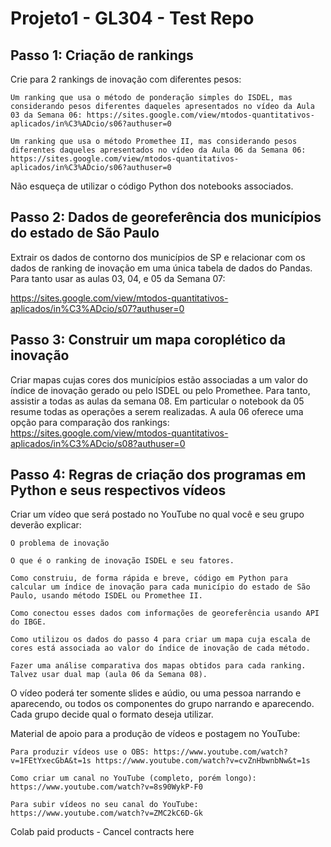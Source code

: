 # Projeto1 - GL304 - Test Repo

## Passo 1: Criação de rankings

Crie para 2 rankings de inovação com diferentes pesos:

    Um ranking que usa o método de ponderação simples do ISDEL, mas considerando pesos diferentes daqueles apresentados no vídeo da Aula 03 da Semana 06: https://sites.google.com/view/mtodos-quantitativos-aplicados/in%C3%ADcio/s06?authuser=0

    Um ranking que usa o método Promethee II, mas considerando pesos diferentes daqueles apresentados no vídeo da Aula 06 da Semana 06: https://sites.google.com/view/mtodos-quantitativos-aplicados/in%C3%ADcio/s06?authuser=0

Não esqueça de utilizar o código Python dos notebooks associados.

## Passo 2: Dados de georeferência dos municípios do estado de São Paulo

Extrair os dados de contorno dos municípios de SP e relacionar com os dados de ranking de inovação em uma única tabela de dados do Pandas. Para tanto usar as aulas 03, 04, e 05 da Semana 07:

https://sites.google.com/view/mtodos-quantitativos-aplicados/in%C3%ADcio/s07?authuser=0

## Passo 3: Construir um mapa coroplético da inovação

Criar mapas cujas cores dos municípios estão associadas a um valor do índice de inovação gerado ou pelo ISDEL ou pelo Promethee. Para tanto, assistir a todas as aulas da semana 08. Em particular o notebook da 05 resume todas as operações a serem realizadas. A aula 06 oferece uma opção para comparação dos rankings: https://sites.google.com/view/mtodos-quantitativos-aplicados/in%C3%ADcio/s08?authuser=0

## Passo 4: Regras de criação dos programas em Python e seus respectivos vídeos

Criar um vídeo que será postado no YouTube no qual você e seu grupo deverão explicar:

    O problema de inovação

    O que é o ranking de inovação ISDEL e seu fatores.

    Como construiu, de forma rápida e breve, código em Python para calcular um índice de inovação para cada município do estado de São Paulo, usando método ISDEL ou Promethee II.

    Como conectou esses dados com informações de georeferência usando API do IBGE.

    Como utilizou os dados do passo 4 para criar um mapa cuja escala de cores está associada ao valor do índice de inovação de cada método.

    Fazer uma análise comparativa dos mapas obtidos para cada ranking. Talvez usar dual map (aula 06 da Semana 08).

O vídeo poderá ter somente slides e aúdio, ou uma pessoa narrando e aparecendo, ou todos os componentes do grupo narrando e aparecendo. Cada grupo decide qual o formato deseja utilizar.

Material de apoio para a produção de vídeos e postagem no YouTube:

    Para produzir vídeos use o OBS: https://www.youtube.com/watch?v=1FEtYxecGbA&t=1s https://www.youtube.com/watch?v=cvZnHbwnbNw&t=1s

    Como criar um canal no YouTube (completo, porém longo): https://www.youtube.com/watch?v=8s90WykP-F0

    Para subir vídeos no seu canal do YouTube: https://www.youtube.com/watch?v=ZMC2kC6D-Gk

Colab paid products - Cancel contracts here
